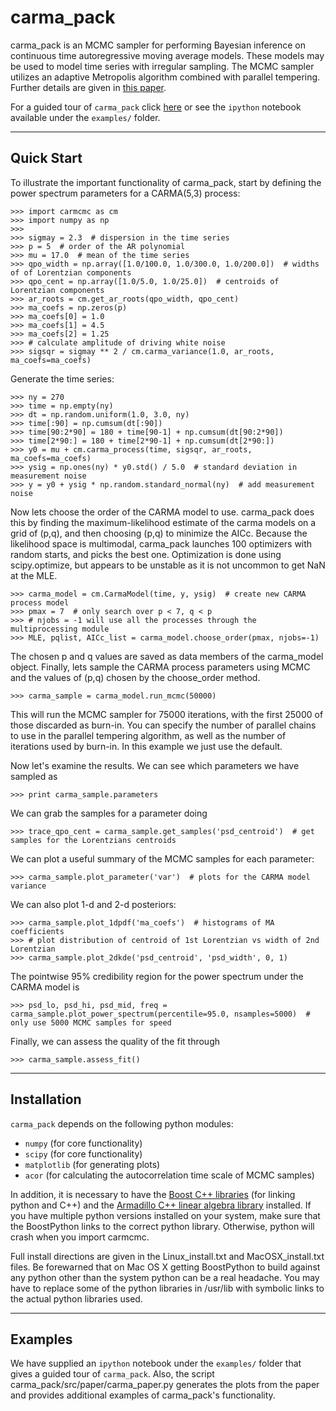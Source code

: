 carma_pack
========

carma_pack is an MCMC sampler for performing Bayesian inference on
continuous time autoregressive moving average models. These models may
be used to model time series with irregular sampling. The MCMC sampler
utilizes an adaptive Metropolis algorithm combined with parallel
tempering. Further details are given in [this paper](http://arxiv.org/abs/1402.5978).

For a guided tour of `carma_pack` click [here](http://nbviewer.ipython.org/github/brandonckelly/carma_pack/blob/master/examples/.ipynb_checkpoints/carma_pack_guide-checkpoint.ipynb)
 or see the `ipython` notebook available under the `examples/` folder.

----------
Quick Start
----------

To illustrate the important functionality of carma_pack, start by
defining the power spectrum parameters for a CARMA(5,3) process:

    >>> import carmcmc as cm
    >>> import numpy as np
    >>>
    >>> sigmay = 2.3  # dispersion in the time series
    >>> p = 5  # order of the AR polynomial
    >>> mu = 17.0  # mean of the time series
    >>> qpo_width = np.array([1.0/100.0, 1.0/300.0, 1.0/200.0])  # widths of of Lorentzian components
    >>> qpo_cent = np.array([1.0/5.0, 1.0/25.0])  # centroids of Lorentzian components
    >>> ar_roots = cm.get_ar_roots(qpo_width, qpo_cent)
    >>> ma_coefs = np.zeros(p)
    >>> ma_coefs[0] = 1.0
    >>> ma_coefs[1] = 4.5
    >>> ma_coefs[2] = 1.25
    >>> # calculate amplitude of driving white noise
    >>> sigsqr = sigmay ** 2 / cm.carma_variance(1.0, ar_roots, ma_coefs=ma_coefs)

Generate the time series:

    >>> ny = 270
    >>> time = np.empty(ny)
    >>> dt = np.random.uniform(1.0, 3.0, ny)
    >>> time[:90] = np.cumsum(dt[:90])
    >>> time[90:2*90] = 180 + time[90-1] + np.cumsum(dt[90:2*90])
    >>> time[2*90:] = 180 + time[2*90-1] + np.cumsum(dt[2*90:])
    >>> y0 = mu + cm.carma_process(time, sigsqr, ar_roots, ma_coefs=ma_coefs)
    >>> ysig = np.ones(ny) * y0.std() / 5.0  # standard deviation in measurement noise
    >>> y = y0 + ysig * np.random.standard_normal(ny)  # add measurement noise

Now lets choose the order of the CARMA model to use. carma_pack does
this by finding the maximum-likelihood estimate of the carma models on
a grid of (p,q), and then choosing (p,q) to minimize the AICc. Because
the likelihood space is multimodal, carma_pack launches 100 optimizers
with random starts, and picks the best one. Optimization is done using
scipy.optimize, but appears to be unstable as it is not uncommon to
get NaN at the MLE.

    >>> carma_model = cm.CarmaModel(time, y, ysig)  # create new CARMA process model
    >>> pmax = 7  # only search over p < 7, q < p
    >>> # njobs = -1 will use all the processes through the multiprocessing module
    >>> MLE, pqlist, AICc_list = carma_model.choose_order(pmax, njobs=-1)

The chosen p and q values are saved as data members of the carma_model
object. Finally, lets sample the CARMA process parameters using MCMC
and the values of (p,q) chosen by the choose_order method.

    >>> carma_sample = carma_model.run_mcmc(50000)

This will run the MCMC sampler for 75000 iterations, with the first
25000 of those discarded as burn-in. You can specify the number of
parallel chains to use in the parallel tempering algorithm, as well as
the number of iterations used by burn-in. In this example we just use
the default.

Now let's examine the results. We can see which parameters we have
sampled as

    >>> print carma_sample.parameters

We can grab the samples for a parameter doing

    >>> trace_qpo_cent = carma_sample.get_samples('psd_centroid')  # get samples for the Lorentzians centroids

We can plot a useful summary of the MCMC samples for each
parameter:

    >>> carma_sample.plot_parameter('var')  # plots for the CARMA model variance

We can also plot 1-d and 2-d posteriors:

    >>> carma_sample.plot_1dpdf('ma_coefs')  # histograms of MA coefficients
    >>> # plot distribution of centroid of 1st Lorentzian vs width of 2nd Lorentzian
    >>> carma_sample.plot_2dkde('psd_centroid', 'psd_width', 0, 1)

The pointwise 95% credibility region for the power spectrum under the
CARMA model is

    >>> psd_lo, psd_hi, psd_mid, freq = carma_sample.plot_power_spectrum(percentile=95.0, nsamples=5000)  # only use 5000 MCMC samples for speed

Finally, we can assess the quality of the fit through

    >>> carma_sample.assess_fit()

------------
Installation
------------

`carma_pack` depends on the following python modules:

* `numpy`     (for core functionality)
* `scipy`     (for core functionality)
* `matplotlib`    (for generating plots)
* `acor`    (for calculating the autocorrelation time scale of MCMC samples)

In addition, it is necessary to have the [Boost C++ libraries](http://www.boost.org) (for
linking python and C++) and the [Armadillo C++ linear algebra
library](http://arma.sourceforge.net) installed. If you have multiple python
versions installed on your system, make sure that the BoostPython
links to the correct python library. Otherwise, python will crash
when you import carmcmc.

Full install directions are given in the Linux_install.txt and
MacOSX_install.txt files. Be forewarned that on Mac OS X getting
BoostPython to build against any python other than the system
python can be a real headache. You may have to replace some of the
python libraries in /usr/lib with symbolic links to the actual python
libraries used.

--------
Examples
--------

We have supplied an `ipython` notebook under the `examples/` folder that gives a guided tour of `carma_pack`. Also, the script carma_pack/src/paper/carma_paper.py generates the plots
from the paper and provides additional examples of carma_pack's functionality.
